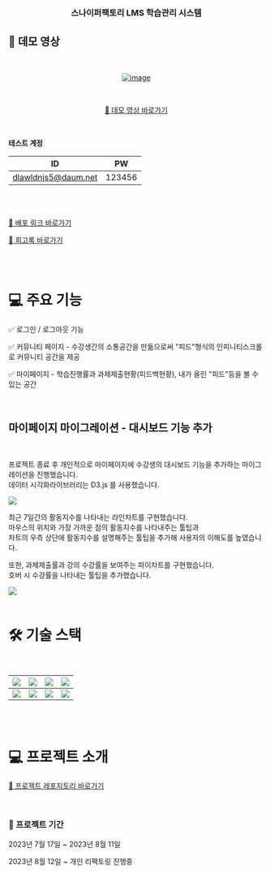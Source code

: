 <div align="center">
  <h3>스나이퍼팩토리 LMS 학습관리 시스템</h3> 
 
</div>

## 🎥 데모 영상

<br/>
<div align="center">

[![image](https://github.com/energy1-914/LMS-Edumanage-System/assets/108319907/d1582a37-2cec-430a-a865-2b3c72110384)](https://youtu.be/mnouduHst-Y)

<br/>

<a href="https://youtu.be/mnouduHst-Y">🚀 데모 영상 바로가기</a>

</div>

<br/>

**테스트 계정**

| ID                  | PW     |
| ------------------- | ------ |
| dlawldnjs5@daum.net | 123456 |

<br/>
<br/>

[🚀 배포 링크 바로가기](https://lms-edumanagement-system.vercel.app/)

[🚀 회고록 바로가기](https://www.notion.so/LMS-401f6a1172a046e596963a792dccabf3)

<br/>
<br/>

# 💻 주요 기능

✅ 로그인 / 로그아웃 기능

✅ 커뮤니티 페이지 - 수강생간의 소통공간을 만듦으로써 "피드"형식의 인피니티스크롤 로 커뮤니티 공간을 제공

✅ 마이페이지 - 학습진행률과 과제제출현황(피드백현황), 내가 올린 "피드"등을 볼 수 있는 공간

<br/>

## 마이페이지 마이그레이션 - 대시보드 기능 추가

<br/>

프로젝트 종료 후 개인적으로 마이페이지에 수강생의 대시보드 기능을 추가하는 마이그레이션을 진행했습니다.
<br/>
데이터 시각화라이브러리는 D3.js 를 사용했습니다.
<br/>

<img src="https://github.com/energy1-914/LMS-Edumanage-System/assets/108319907/c30c7fd5-771b-4074-b65d-f3d2cb33eaad" />

<br/>

최근 7일간의 활동지수를 나타내는 라인차트를 구현했습니다.
<br/>
마우스의 위치와 가장 가까운 점의 활동지수를 나타내주는 툴팁과
<br/>
차트의 우측 상단에 활동지수를 설명해주는 툴팁을 추가해 사용자의 이해도를 높였습니다.
<br/>

또한, 과제제출률과 강의 수강률을 보여주는 파이차트를 구현했습니다.
<br/>
호버 시 수강률을 나타내는 툴팁을 추가했습니다.

<img src="https://github.com/energy1-914/LMS-Edumanage-System/assets/108319907/043d04c9-9bbc-42ad-af0d-5dcb6290bc89" />

<br/>
<br/>

# 🛠️ 기술 스택

<br/>

<div align="middle">
  
|<img src="https://img.shields.io/badge/Next.js-000000?style=flat-square&logo=Next.js&logoColor=white"/>|<img src="https://img.shields.io/badge/TypeScript-3178C6?style=for-the-badge&logo=typescript&logoColor=white"/>|<img src="https://img.shields.io/badge/react-hook-form"/>|<img src="https://img.shields.io/badge/ReactQuery-FF4154?style=for-the-badge&logo=reactquery&logoColor=white"/>|
|:-:|:-:|:-:|:-:|
|<img src="https://img.shields.io/badge/redux-toolkit"/>|<img src="https://img.shields.io/badge/Tailwind CSS-06B6D4?style=flat-square&logo=Tailwind CSS&logoColor=white"/>|<img src="https://img.shields.io/badge/Vercel-000000?style=flat-square&logo=Vercel&logoColor=white"/>|<img src="https://img.shields.io/badge/Firebase-FFCA28?style=flat-square&logo=firebase&logoColor=black"/>|
</div>
<br/>
<br/>

# 💻 프로젝트 소개

[🚀 프로젝트 레포지토리 바로가기](https://github.com/sniperfactory-official/sfac-lms-team-a)

<br/>

### 📆 프로젝트 기간

2023년 7월 17일 ~ 2023년 8월 11일
<br/>

2023년 8월 12일 ~ 개인 리팩토링 진행중

<br/>
<br/>

<br/>
<br/>
